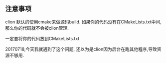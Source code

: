 ## 注意事项

clion 默认的使用cmake来做源码build. 如果你的代码没有在CMakeLists.txt中间, 那么你的代码就不会被clion管理. 

一定要将你的代码放到CMakeLists.txt 

20170718,今天我就遇到了这个问题, 还以为是clion因为后台在跑其他程序,导致资源不够用.
